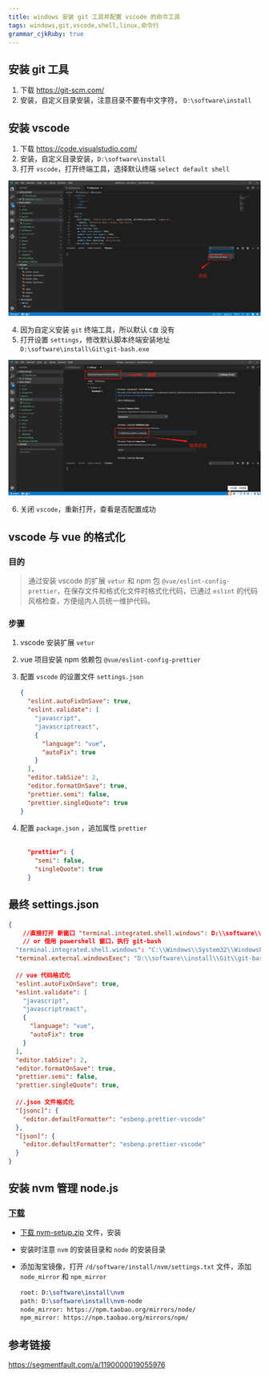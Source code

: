 ```yaml
---
title: windows 安装 git 工具并配置 vscode 的命令工具
tags: windows,git,vscode,shell,linux,命令行
grammar_cjkRuby: true
---
```



## 安装 git 工具

1. 下载 https://git-scm.com/
2. 安装，自定义目录安装，注意目录不要有中文字符， `D:\software\install`


## 安装 vscode

1. 下载 https://code.visualstudio.com/
2. 安装，自定义目录安装，`D:\software\install`
3. 打开 `vscode`，打开终端工具，选择默认终端 `select default shell`

![select default shell](./images/1563417326691.png)

4. 因为自定义安装 `git` 终端工具，所以默认 `C盘` 没有
5. 打开设置 `settings`，修改默认脚本终端安装地址 `D:\software\install\Git\git-bash.exe`

![修改默认脚本地址](./images/1563417613445.png)

6. 关闭 `vscode`，重新打开，查看是否配置成功


## vscode 与 vue 的格式化

### 目的

>通过安装 vscode 的扩展 `vetur` 和 npm 包 `@vue/eslint-config-prettier`，在保存文件和格式化文件时格式化代码，已通过 `eslint` 的代码风格检查，方便组内人员统一维护代码。

### 步骤

1. vscode 安装扩展 `vetur`
2. vue 项目安装 npm 依赖包 `@vue/eslint-config-prettier`
3. 配置 `vscode` 的设置文件 `settings.json`

	``` json
	{
	  "eslint.autoFixOnSave": true,
	  "eslint.validate": [
		"javascript",
		"javascriptreact",
		{
		  "language": "vue",
		  "autoFix": true
		}
	  ],
	  "editor.tabSize": 2,
	  "editor.formatOnSave": true,
	  "prettier.semi": false,
	  "prettier.singleQuote": true
	}
	```
	
4. 配置 `package.json` ，追加属性 `prettier`

	``` json
	
	  "prettier": {
		"semi": false,
		"singleQuote": true
	  }
    
	```
	
## 最终 settings.json

``` json
{
	//直接打开 新窗口 "terminal.integrated.shell.windows": D:\\software\\install\\Git\\git-bash.exe
	// or 借用 powershell 窗口，执行 git-bash 
  "terminal.integrated.shell.windows": "C:\\Windows\\System32\\WindowsPowerShell\\v1.0\\powershell.exe",
  "terminal.external.windowsExec": "D:\\software\\install\\Git\\git-bash.exe",
  
  // vue 代码格式化
  "eslint.autoFixOnSave": true,
  "eslint.validate": [
    "javascript",
    "javascriptreact",
    {
      "language": "vue",
      "autoFix": true
    }
  ],
  "editor.tabSize": 2,
  "editor.formatOnSave": true,
  "prettier.semi": false,
  "prettier.singleQuote": true,
  
  //.json 文件格式化 
  "[jsonc]": {
    "editor.defaultFormatter": "esbenp.prettier-vscode"
  },
  "[json]": {
    "editor.defaultFormatter": "esbenp.prettier-vscode"
  }
}

```


## 安装 nvm 管理 node.js

### [下载](https://github.com/coreybutler/nvm-windows/releases)

- [下载 nvm-setup.zip](https://github.com/coreybutler/nvm-windows/releases) 文件，安装

- 安装时注意 `nvm` 的安装目录和 `node` 的安装目录

- 添加淘宝镜像，打开 `/d/software/install/nvm/settings.txt` 文件，添加 `node_mirror` 和 `npm_mirror`

	```tex
	root: D:\software\install\nvm
	path: D:\software\install\nvm-node
	node_mirror: https://npm.taobao.org/mirrors/node/
	npm_mirror: https://npm.taobao.org/mirrors/npm/
	```

## 参考链接

https://segmentfault.com/a/1190000019055976